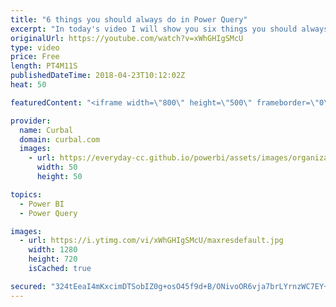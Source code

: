 ```yaml
---
title: "6 things you should always do in Power Query"
excerpt: "In today's video I will show you six things you should always do in Power Query.  If you are a Power Query user, this 6 things will help you be more effective: 1. 00:15 Show the formula bar. If you make visible the formula bar, you will be able to see the M code that is written in the background and"
originalUrl: https://youtube.com/watch?v=xWhGHIgSMcU
type: video
price: Free
length: PT4M11S
publishedDateTime: 2018-04-23T10:12:02Z
heat: 50

featuredContent: "<iframe width=\"800\" height=\"500\" frameborder=\"0\" src=\"https://www.youtube.com/embed/xWhGHIgSMcU\" allow=\"accelerometer; autoplay; encrypted-media; gyroscope; picture-in-picture\" allowfullscreen></iframe>"

provider:
  name: Curbal
  domain: curbal.com
  images:
    - url: https://everyday-cc.github.io/powerbi/assets/images/organizations/curbal.com-50x50.jpg
      width: 50
      height: 50

topics:
  - Power BI
  - Power Query

images:
  - url: https://i.ytimg.com/vi/xWhGHIgSMcU/maxresdefault.jpg
    width: 1280
    height: 720
    isCached: true

secured: "324tEeaI4mKxcimDTSobIZ0g+osO45f9d+B/ONivoOR6vja7brLYrnzWC7EY+K6dBlWT45hA33saG5akbkVz12zg8Dz1+K41YD67An7/rTUUlOUAMVmsaUfsGJUnJhC35nddwA7dgmG30GtkzllMtOGVsuiBjd9pRWyMZiRhChT/kh6ArKkH3xUpI3kJx0e7b+m2uqNWaSa2voFRZxLFdjJY5nO5l/v2E2l8obxMe3Pshdx0viviJPjBYIBpDvMFPwWommaRgcsnik+8RGzSddum6X/Ny3d3ihoHVT2xZiF2V82xr7Mhrac5ukjUJvH0F5/MPrCtVynKN4mZGpWfHQCPrkpNAiIcVUpHtqciTiq+oB2RKHg5Rg9RhH6s8I5TuW4okbje0Me8/lDBGopHlkdhdXyLnOx7hqfBVcddIdI=;6rlMN7gaD9Df3x8Ag6uZzQ=="
---
```


